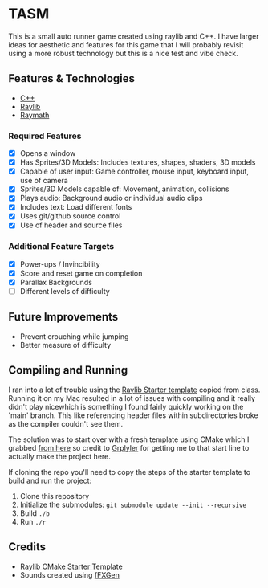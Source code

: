 # TASM #

This is a small auto runner game created using raylib and C++. I have larger ideas for aesthetic and features for this game that I will probably revisit using a more robust technology but this is a nice test and vibe check.

## Features & Technologies ##
- [C++](https://cplusplus.com/)
- [Raylib](https://www.raylib.com/)
- [Raymath](https://github.com/raysan5/raylib/blob/master/src/raymath.h)

### Required Features ###

- [X] Opens a window 
- [X] Has Sprites/3D Models: Includes textures, shapes, shaders, 3D models 
- [X] Capable of user input: Game controller, mouse input, keyboard input, use of camera 
- [X] Sprites/3D Models capable of: Movement, animation, collisions 
- [X] Plays audio: Background audio or individual audio clips 
- [X] Includes text: Load different fonts 
- [X] Uses git/github source control
- [X] Use of header and source files

### Additional Feature Targets ###

- [X] Power-ups / Invincibility
- [X] Score and reset game on completion
- [X] Parallax Backgrounds
- [ ] Different levels of difficulty

## Future Improvements ##

- Prevent crouching while jumping
- Better measure of difficulty

## Compiling and Running ##

I ran into a lot of trouble using the [Raylib Starter template](https://github.com/ItsAlanK/raylib-starter-template) copied from class. Running it on my Mac resulted in a lot of issues with compiling and it really didn't play nicewhich is something I found fairly quickly working on the 'main' branch. This like referencing header files within subdirectories broke as the compiler couldn't see them.

The solution was to start over with a fresh template using CMake which I grabbed [from here](https://github.com/grplyler/raylib-cmake-starter) so credit to [Grplyler](https://github.com/grplyler) for getting me to that start line to actually make the project here.

If cloning the repo you'll need to copy the steps of the starter template to build and run the project:

1. Clone this repository
2. Initialize the submodules: `git submodule update --init --recursive`
3. Build `./b`
4. Run `./r`


## Credits ##

- [Raylib CMake Starter Template](https://github.com/grplyler/raylib-cmake-starter)
- Sounds created using [fFXGen](https://raylibtech.itch.io/rfxgen)